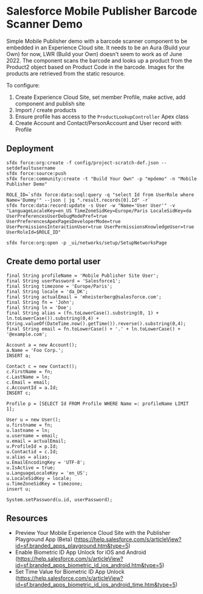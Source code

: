 # Salesforce Mobile Publisher Barcode Scanner Demo #
Simple Mobile Publisher demo with a barcode scanner component to be embedded in an Experience Cloud site. It needs to be an Aura (Build your Own) for now, LWR (Build your Own) doesn't seem to work as of June 2022. The component scans the barcode and looks up a product from the Product2 object based on Product Code in the barcode. Images for the products are retrieved from the static resource.

To configure:
1. Create Experience Cloud Site, set member Profile, make active, add component and publish site 
2. Import / create products
3. Ensure profile has access to the `ProductLookupController` Apex class
4. Create Account and Contact/PersonAccount and User record with Profile

## Deployment ##
```
sfdx force:org:create -f config/project-scratch-def.json --setdefaultusername
sfdx force:source:push
sfdx force:community:create -t "Build Your Own" -p "mpdemo" -n "Mobile Publisher Demo"

ROLE_ID=`sfdx force:data:soql:query -q "select Id from UserRole where Name='Dummy'" --json | jq ".result.records[0].Id" -r`
sfdx force:data:record:update -s User -w "Name='User User'" -v "LanguageLocaleKey=en_US TimeZoneSidKey=Europe/Paris LocaleSidKey=da UserPreferencesUserDebugModePref=true UserPreferencesApexPagesDeveloperMode=true UserPermissionsInteractionUser=true UserPermissionsKnowledgeUser=true UserRoleId=$ROLE_ID"

sfdx force:org:open -p _ui/networks/setup/SetupNetworksPage
```

## Create demo portal user

```
final String profileName = 'Mobile Publisher Site User';
final String userPassword = 'Salesforce1';
final String timezone = 'Europe/Paris';
final String locale = 'da_DK';
final String actualEmail = 'mheisterberg@salesforce.com';
final String fn = 'John';
final String ln = 'Doe';
final String alias = (fn.toLowerCase().substring(0, 1) + ln.toLowerCase()).substring(0,4) + String.valueOf(DateTime.now().getTime()).reverse().substring(0,4);
final String email = fn.toLowerCase() + '.' + ln.toLowerCase() + '@example.com';

Account a = new Account();
a.Name = 'Foo Corp.';
INSERT a;

Contact c = new Contact();
c.FirstName = fn;
c.LastName = ln;
c.Email = email;
c.AccountId = a.Id;
INSERT c;

Profile p = [SELECT Id FROM Profile WHERE Name =: profileName LIMIT 1];

User u = new User();
u.firstname = fn;
u.lastname = ln;
u.username = email;
u.email = actualEmail;
u.ProfileId = p.Id;
u.Contactid = c.Id;
u.alias = alias;
u.EmailEncodingKey = 'UTF-8';
u.IsActive = true;
u.LanguageLocaleKey = 'en_US';
u.LocaleSidKey = locale;
u.TimeZoneSidKey = timezone;
insert u;

System.setPassword(u.id, userPassword);
```

## Resources ##
* Preview Your Mobile Experience Cloud Site with the Publisher Playground App (Beta) (https://help.salesforce.com/s/articleView?id=sf.branded_apps_playground.htm&type=5)
* Enable Biometric ID App Unlock for iOS and Android (https://help.salesforce.com/s/articleView?id=sf.branded_apps_biometric_id_ios_android.htm&type=5)
* Set Time Value for Biometric ID App Unlock (https://help.salesforce.com/s/articleView?id=sf.branded_apps_biometric_id_ios_android_time.htm&type=5)
